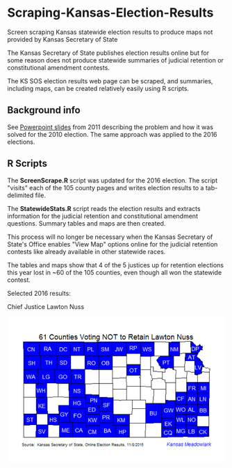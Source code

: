# Scraping-Kansas-Election-Results
Screen scraping Kansas statewide election results to produce maps not provided by Kansas Secretary of State

The Kansas Secretary of State publishes election results online but for some reason does not produce statewide summaries of judicial retention or constitutional amendment contests.

The KS SOS election results web page can be scraped, and summaries, including maps, can be created relatively easily using R scripts.

## Background info

See [Powerpoint slides](2011-04-09-Computer-Assisted-Reporting.pdf) from 2011 describing the problem and how it was solved for the 2010 election.  The same approach was applied to the 2016 elections.

## R Scripts

The **ScreenScrape.R** script was updated for the 2016 election.  The script "visits" each of the 105 county pages and writes election results to a tab-delimited file.

The **StatewideStats.R** script reads the election results and extracts information for the judicial retention and constitutional amendment questions.  Summary tables and maps are then created.

This process will no longer be necessary when the Kansas Secretary of State's Office enables "View Map" options online for the judicial retention contests like already available in other statewide races.

The tables and maps show that 4 of the 5 justices up for retention elections this year lost in ~60 of the 105 counties, even though all won the statewide contest.

Selected 2016 results:

Chief Justice Lawton Nuss

![Lawton Nuss Retention Map](https://github.com/EarlGlynn/Scraping-Kansas-Election-Results/blob/master/Map-Nuss.png)

